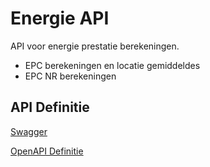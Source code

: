 # Energie API

API voor energie prestatie berekeningen.

* EPC berekeningen en locatie gemiddeldes
* EPC NR berekeningen

## API Definitie

[Swagger](https://ovo000090.github.io/VEKA_REST_API/?urls.primaryName=V1+-+Energie+API+-+UAT)

[OpenAPI Definitie](../energie/energie-api-uat-v1.yaml)
